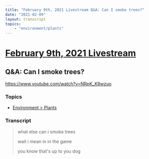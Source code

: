 ```yaml
---
title: "February 9th, 2021 Livestream Q&A: Can I smoke trees?"
date: "2021-02-09"
layout: transcript
topics:
    - "environment/plants"
---
```

# [February 9th, 2021 Livestream](../2021-02-09.md)
## Q&A: Can I smoke trees?
https://www.youtube.com/watch?v=NRpK_K8wzuo

### Topics
* [Environment > Plants](../topics/environment/plants.md)

### Transcript

> what else can i smoke trees
> 
> wait i mean in in the game
> 
> you know that's up to you dog
> 
